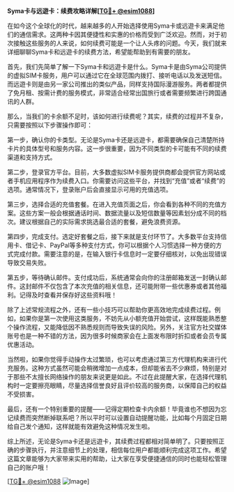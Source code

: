 **Syma卡与远遊卡：续费攻略详解[[TG💪+ @esim1088](https://t.me/s/esim1088)]**

在如今这个全球化的时代，越来越多的人开始选择使用Syma卡或远遊卡来满足他们的通信需求。这两种卡因其便捷性和实惠的价格而受到广泛欢迎。然而，对于初次接触这些服务的人来说，如何续费可能是一个让人头疼的问题。今天，我们就来详细聊聊Syma卡和远遊卡的续费方法，希望能帮助到有需要的朋友。

首先，我们先简单了解一下Syma卡和远遊卡是什么。Syma卡是由Syma公司提供的虚拟SIM卡服务，用户可以通过它在全球范围内拨打、接听电话以及发送短信。而远遊卡则是由另一家公司推出的类似产品，同样支持国际漫游服务。两者都提供了免月租、按需计费的服务模式，非常适合经常出国旅行或者需要频繁进行跨国通讯的人群。

那么，当我们的卡余额不足时，该如何进行续费呢？其实，续费的过程并不复杂，只需要按照以下步骤操作即可：

第一步，确认你的卡类型。无论是Syma卡还是远遊卡，都需要确保自己清楚所持卡片的具体型号和服务内容。这一步很重要，因为不同类型的卡可能有不同的续费渠道和支持方式。

第二步，登录官方平台。目前，大多数虚拟SIM卡服务提供商都会提供官方网站或者手机应用程序作为续费入口。你需要访问这些平台，并找到“充值”或者“续费”的选项。通常情况下，登录账户后会直接显示可用的充值选项。

第三步，选择合适的充值套餐。在进入充值页面之后，你会看到各种不同的充值方案。这些方案一般会根据通话时间、数据流量以及短信数量等因素划分成不同的档次。建议根据自己的实际需求挑选最合适的套餐，避免浪费资源。

第四步，完成支付。选定好套餐之后，接下来就是支付环节了。大多数平台支持信用卡、借记卡、PayPal等多种支付方式，你可以根据个人习惯选择一种方便的方式完成付款。需要注意的是，在输入银行卡信息时一定要仔细核对，以免出现错误导致交易失败。

第五步，等待确认邮件。支付成功后，系统通常会向你的注册邮箱发送一封确认邮件。这封邮件不仅包含了本次充值的相关信息，还可能附带一些优惠券或者其他福利。记得及时查看并保存好这些资料哦！

除了上述常规流程之外，还有一些小技巧可以帮助你更高效地完成续费过程。例如，如果你是第一次使用这类服务，不妨先从小额充值开始尝试，这样既能熟悉整个操作流程，又能降低因不熟悉规则而导致失误的风险。另外，关注官方社交媒体账号也是一种不错的方法，因为很多时候商家会在上面发布限时折扣或者会员专属优惠活动。

当然啦，如果你觉得手动操作太过繁琐，也可以考虑通过第三方代理机构来进行代充服务。这种方式虽然可能会稍微增加一点成本，但却能省去不少麻烦，特别是对于那些不太擅长网络操作的朋友来说更是如此。不过在此提醒大家，在选择代理机构时一定要擦亮眼睛，尽量选择信誉良好且评价较高的服务商，以保障自己的权益不受损害。

最后，还有一个特别重要的提醒——记得定期检查卡内余额！毕竟谁也不想因为忘记续费而突然断掉联系吧？所以平时可以设置自动提醒功能，比如每个月固定日期给自己发个通知，这样就能有效避免这种情况发生啦。

综上所述，无论是Syma卡还是远遊卡，其续费过程都相对简单明了。只要按照正确的步骤执行，并注意细节上的处理，相信每位用户都能顺利完成这项工作。希望这篇文章能够为大家带来实用的帮助，让大家在享受便捷通信的同时也能轻松管理自己的账户哦！

[[TG💪+ @esim1088](https://t.me/s/esim1088) ![Image](https://i.postimg.cc/4NQfJmqS/Snipaste-2025-05-13-00-14-12.png)]